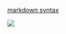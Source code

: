 
[markdown syntax](https://github.com/rhiokim/haroopad/blob/develop/Syntax.md)

![](https://raw.githubusercontent.com/itech001/MyWorkEnv/master/markdown/markdown_syntax.png)
